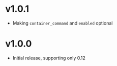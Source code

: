 # v1.0.1

- Making `container_command` and `enabled` optional

# v1.0.0

- Initial release, supporting only 0.12
